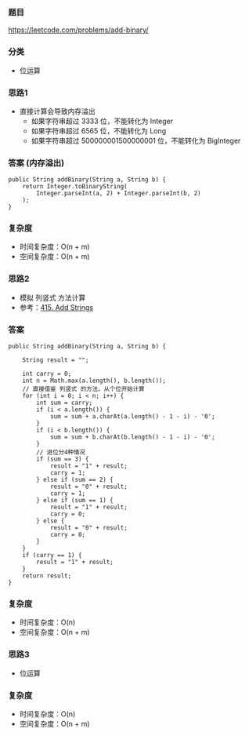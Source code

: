 ### 题目
https://leetcode.com/problems/add-binary/

### 分类
* 位运算

### 思路1
* 直接计算会导致内存溢出
    * 如果字符串超过 3333 位，不能转化为 Integer
    * 如果字符串超过 6565 位，不能转化为 Long
    * 如果字符串超过 500000001500000001 位，不能转化为 BigInteger

### 答案 (内存溢出)
```
public String addBinary(String a, String b) {
    return Integer.toBinaryString(
        Integer.parseInt(a, 2) + Integer.parseInt(b, 2)
    );
}
```

### 复杂度
* 时间复杂度：O(n + m)
* 空间复杂度：O(n + m)

### 思路2
* 模拟 列竖式 方法计算
* 参考：[415. Add Strings](415.%Add%Strings.md)

### 答案
```
public String addBinary(String a, String b) {

    String result = "";
    
    int carry = 0;
    int n = Math.max(a.length(), b.length());
    // 直接借鉴 列竖式 的方法，从个位开始计算
    for (int i = 0; i < n; i++) {
        int sum = carry;
        if (i < a.length()) {
            sum = sum + a.charAt(a.length() - 1 - i) - '0';
        }
        if (i < b.length()) {
            sum = sum + b.charAt(b.length() - 1 - i) - '0';
        }
        // 进位分4种情况
        if (sum == 3) {
            result = "1" + result;
            carry = 1;
        } else if (sum == 2) {
            result = "0" + result;
            carry = 1;
        } else if (sum == 1) {
            result = "1" + result;
            carry = 0;
        } else {
            result = "0" + result;
            carry = 0;
        }
    }
    if (carry == 1) {
        result = "1" + result;
    }
    return result;
}
```

### 复杂度
* 时间复杂度：O(n)
* 空间复杂度：O(n + m)

### 思路3
* 位运算

### 复杂度
* 时间复杂度：O(n)
* 空间复杂度：O(n + m)
